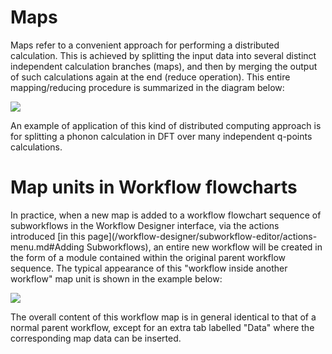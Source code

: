 # Maps

Maps refer to a convenient approach for performing a distributed calculation. This is achieved by splitting the input data into several distinct independent calculation branches (maps), and then by merging the output of such calculations again at the end (reduce operation). This entire mapping/reducing procedure is summarized in the diagram below:

![](/images/maps.jpg)

An example of application of this kind of distributed computing approach is for splitting a phonon calculation in DFT over many independent q-points calculations.  

# Map units in Workflow flowcharts

In practice, when a new map is added to a workflow flowchart sequence of subworkflows in the Workflow Designer interface, via the actions introduced [in this page](/workflow-designer/subworkflow-editor/actions-menu.md#Adding Subworkflows), an entire new workflow will be created in the form of a module contained within the original parent workflow sequence. The typical appearance of this "workflow inside another workflow" map unit is shown in the example below:

![](/images/maps-workflow.png)


The overall content of this workflow map is in general identical to that of a normal parent workflow, except for an extra tab labelled "Data" where the corresponding map data can be inserted.  

